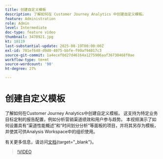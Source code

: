 ```yaml
---
title: 创建自定义模板
description: 了解如何在 Customer Journey Analytics 中创建自定义模板。
feature: Administration
role: Admin
level: Intermediate
doc-type: feature video
thumbnail: 3470921.jpg
kt: 18119
last-substantial-update: 2025-08-19T00:00:00Z
exl-id: 701ef648-d9d0-4075-bbfe-f99af94017c3
source-git-commit: 1a4ecef0d27d46164a1275906aaf36730468f0ae
workflow-type: tm+mt
source-wordcount: '90'
ht-degree: 27%

---
```


# 创建自定义模板

了解如何在Customer Journey Analytics中创建自定义模板。 这支持为特定业务目标定制的报告配置，例如分析营销渠道绩效和用户参与趋势。 本视频演示了如何设置具有“渠道性能概述”和“时间划分分析”等面板的项目，并将其另存为模板，并使其可供Analysis Workspace中的组织使用。

有关更多信息，请访问[文档](https://experienceleague.adobe.com/zh-hans/docs/analytics-platform/using/cja-workspace/templates/create-templates){target="_blank"}。

>[!VIDEO](https://video.tv.adobe.com/v/3470921/?learn=on)
